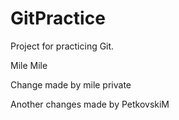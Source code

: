 # GitPractice
Project for practicing Git.

Mile Mile

Change made by mile private

Another changes made by PetkovskiM